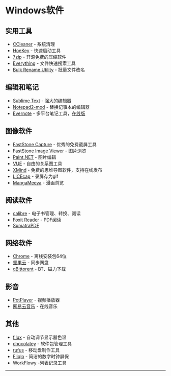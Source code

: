 # Windows软件

## 实用工具

- [CCleaner](http://www.piriform.com/ccleaner ) - 系统清理
- [HoeKey](http://www.bcheck.net/apps/hoe.htm) - 快速启动工具
- [7zip](http://www.7-zip.org/) - 开源免费的压缩软件
- [Everything](http://www.voidtools.com/) - 文件快速搜索工具
- [Bulk Rename Utility](http://www.bulkrenameutility.co.uk/Main_Intro.php) - 批量文件改名

## 编辑和笔记

- [Sublime Text](https://www.sublimetext.com/) - 强大的编辑器
- [Notepad2-mod](http://xhmikosr.github.io/notepad2-mod/) - 替换记事本的编辑器
- [Evernote](http://yinxiang.com)  - 多平台笔记工具，[在线版](https://app.yinxiang.com)

## 图像软件

- [FastStone Capture](http://www.faststone.org/) - 优秀的免费截屏工具
- [FastStone Image Viewer](http://www.faststone.org/) - 图片浏览
- [Paint.NET](https://www.getpaint.net/) - 图片编辑
- [VUE](http://vue.tufts.edu/) - 自由的关系图工具
- [XMind](http://www.xmind.net) - 免费的思维导图软件，支持在线发布
- [LICEcap](http://www.cockos.com/licecap/) - 录屏存为gif
- [MangaMeeya](https://github.com/leopck/MangaMeeya) - 漫画浏览

## 阅读软件

- [calibre](http://calibre-ebook.com/) - 电子书管理、转换、阅读
- [Foxit Reader](http://www.foxitsoftware.com/Secure_PDF_Reader/)  - PDF阅读
- [SumatraPDF](http://www.sumatrapdfreader.org/free-pdf-reader.html)

## 网络软件

- [Chrome](https://www.google.com/intl/en/chrome/browser/?platform=win64&standalone=1) - 离线安装包64位
- [坚果云](http://www.jianguoyun.com/) - 同步网盘
- [qBittorent](https://www.qbittorrent.org/) - BT、磁力下载

## 影音

- [PotPlayer](http://potplayer.daum.net/) - 视频播放器
- [网易云音乐](http://music.163.com/) - 在线音乐

## 其他

- [f.lux](https://justgetflux.com/) - 自动调节显示器色温
- [chocolatey](http://chocolatey.org/) - 软件包管理工具
- [rufus](https://github.com/zcodes/IMESupport) - 移动盘制作工具
- [Fliqlo](http://fliqlo.com/) - 简洁的数字时钟屏保
- [WorkFlowy](http://workflowy.com/) -列表记录工具

---

